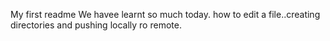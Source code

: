  My first readme
We havee learnt so much today. how to edit a file..creating directories and pushing locally ro remote. 
